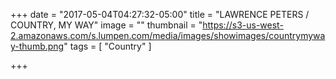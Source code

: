 +++
date = "2017-05-04T04:27:32-05:00"
title = "LAWRENCE PETERS / COUNTRY, MY WAY"
image = ""
thumbnail = "https://s3-us-west-2.amazonaws.com/s.lumpen.com/media/images/showimages/countrymyway-thumb.png"
tags = [ "Country" ]

+++

